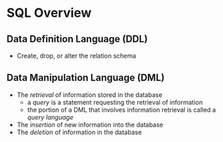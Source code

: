 # SQL Overview
## Data Definition Language (DDL)
- Create, drop, or alter the relation schema

## Data Manipulation Language (DML)
- The *retrieval* of information stored in the database
	- a *query* is a statement requesting the retrieval of information
	- the portion of a DML that involves information retrieval is called a *query language*
- The *insertion* of new information into the database
- The *deletion* of information in the database